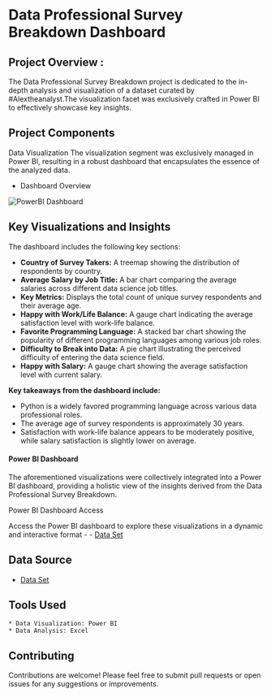 # Data Professional Survey Breakdown Dashboard

## Project Overview : 

The Data Professional Survey Breakdown project is dedicated to the in-depth analysis and visualization of a dataset curated by #Alextheanalyst.The visualization facet was exclusively crafted in Power BI to effectively showcase key insights.

## Project Components

Data Visualization
The visualization segment was exclusively managed in Power BI, resulting in a robust dashboard that encapsulates the essence of the analyzed data.

- Dashboard Overview

![PowerBI Dashboard](https://github.com/user-attachments/assets/0958a81c-2720-4c4c-be3c-433dbaa6d58c)




## Key Visualizations and Insights

The dashboard includes the following key sections:

* **Country of Survey Takers:** A treemap showing the distribution of respondents by country.
* **Average Salary by Job Title:** A bar chart comparing the average salaries across different data science job titles.
* **Key Metrics:** Displays the total count of unique survey respondents and their average age.
* **Happy with Work/Life Balance:** A gauge chart indicating the average satisfaction level with work-life balance.
* **Favorite Programming Language:** A stacked bar chart showing the popularity of different programming languages among various job roles.
* **Difficulty to Break into Data:** A pie chart illustrating the perceived difficulty of entering the data science field.
* **Happy with Salary:** A gauge chart showing the average satisfaction level with current salary.

**Key takeaways from the dashboard include:** 

* Python is a widely favored programming language across various data professional roles.
* The average age of survey respondents is approximately 30 years.
* Satisfaction with work-life balance appears to be moderately positive, while salary satisfaction is slightly lower on average.

#### Power BI Dashboard
The aforementioned visualizations were collectively integrated into a Power BI dashboard, providing a holistic view of the insights derived from the Data Professional Survey Breakdown.

Power BI Dashboard Access

Access the Power BI dashboard to explore these visualizations in a dynamic and interactive format - - <a href="https://github.com/SandeshReddyGS/Data_Professional_Survey/blob/main/Data%20Professional%20Survey%20Dashboard.pbix">Data Set</a>

## Data Source 
- <a href="https://github.com/SandeshReddyGS/Data_Professional_Survey/blob/main/dataprofessionalsurvey.xlsx">Data Set</a>

## Tools Used

    * Data Visualization: Power BI
    * Data Analysis: Excel

## Contributing 
Contributions are welcome! Please feel free to submit pull requests or open issues for any suggestions or improvements.
